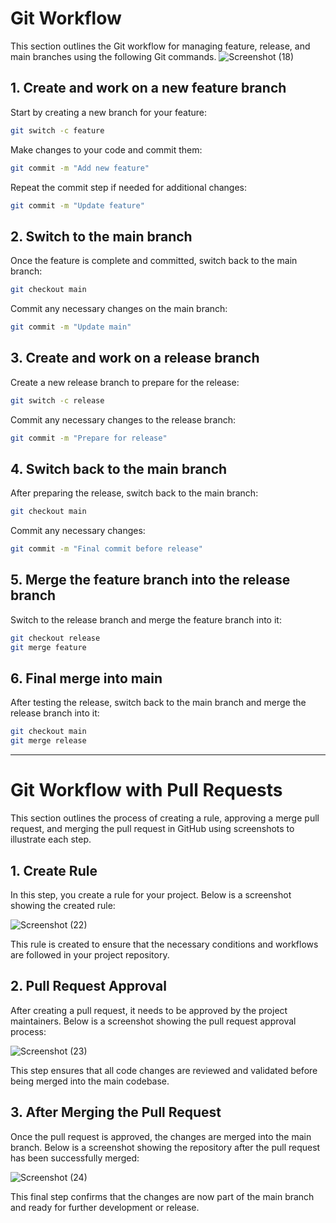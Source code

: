 
# Git Workflow

This section outlines the Git workflow for managing feature, release, and main branches using the following Git commands.
![Screenshot (18)](https://github.com/user-attachments/assets/338cc7dc-9990-4c61-b055-cf6959af5522)

## 1. Create and work on a new feature branch

Start by creating a new branch for your feature:

```bash
git switch -c feature
```

Make changes to your code and commit them:

```bash
git commit -m "Add new feature"
```

Repeat the commit step if needed for additional changes:

```bash
git commit -m "Update feature"
```

## 2. Switch to the main branch

Once the feature is complete and committed, switch back to the main branch:

```bash
git checkout main
```

Commit any necessary changes on the main branch:

```bash
git commit -m "Update main"
```

## 3. Create and work on a release branch

Create a new release branch to prepare for the release:

```bash
git switch -c release
```

Commit any necessary changes to the release branch:

```bash
git commit -m "Prepare for release"
```

## 4. Switch back to the main branch

After preparing the release, switch back to the main branch:

```bash
git checkout main
```

Commit any necessary changes:

```bash
git commit -m "Final commit before release"
```

## 5. Merge the feature branch into the release branch

Switch to the release branch and merge the feature branch into it:

```bash
git checkout release
git merge feature
```

## 6. Final merge into main

After testing the release, switch back to the main branch and merge the release branch into it:

```bash
git checkout main
git merge release
```

---

# Git Workflow with Pull Requests

This section outlines the process of creating a rule, approving a merge pull request, and merging the pull request in GitHub using screenshots to illustrate each step.

## 1. **Create Rule**

In this step, you create a rule for your project. Below is a screenshot showing the created rule:

![Screenshot (22)](https://github.com/user-attachments/assets/8108bd61-4f1e-496f-b43f-43b3c929ea72)

This rule is created to ensure that the necessary conditions and workflows are followed in your project repository.

## 2. **Pull Request Approval**

After creating a pull request, it needs to be approved by the project maintainers. Below is a screenshot showing the pull request approval process:

![Screenshot (23)](https://github.com/user-attachments/assets/2c900fa3-7f35-4ef6-a5b5-c684cd0e3ac5)

This step ensures that all code changes are reviewed and validated before being merged into the main codebase.

## 3. **After Merging the Pull Request**

Once the pull request is approved, the changes are merged into the main branch. Below is a screenshot showing the repository after the pull request has been successfully merged:

![Screenshot (24)](https://github.com/user-attachments/assets/b46b2413-2a2f-4004-8545-a7a1882599e1)

This final step confirms that the changes are now part of the main branch and ready for further development or release.

